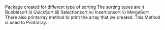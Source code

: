 Package created for different type of sorting
The sorting types are
 i) Bubblesort
 ii) QuickSort
 iii) Selectionsort
 iv) Insertionsort
 v) MergeSort
 There also printarray method to print the array that we created. This Method is used to Printarray.
